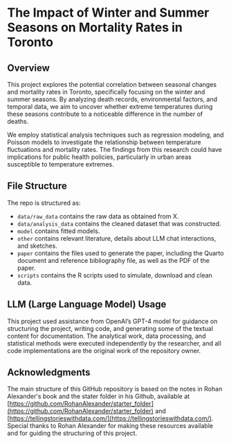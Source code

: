 # The Impact of Winter and Summer Seasons on Mortality Rates in Toronto

## Overview

This project explores the potential correlation between seasonal changes and mortality rates in Toronto, specifically focusing on the winter and summer seasons. By analyzing death records, environmental factors, and temporal data, we aim to uncover whether extreme temperatures during these seasons contribute to a noticeable difference in the number of deaths.

We employ statistical analysis techniques such as regression modeling, and Poisson models to investigate the relationship between temperature fluctuations and mortality rates. The findings from this research could have implications for public health policies, particularly in urban areas susceptible to temperature extremes.

## File Structure

The repo is structured as:

-   `data/raw_data` contains the raw data as obtained from X.
-   `data/analysis_data` contains the cleaned dataset that was constructed.
-   `model` contains fitted models. 
-   `other` contains relevant literature, details about LLM chat interactions, and sketches.
-   `paper` contains the files used to generate the paper, including the Quarto document and reference bibliography file, as well as the PDF of the paper. 
-   `scripts` contains the R scripts used to simulate, download and clean data.


## LLM (Large Language Model) Usage

This project used assistance from OpenAI’s GPT-4 model for guidance on structuring the project, writing code, and generating some of the textual content for documentation. The analytical work, data processing, and statistical methods were executed independently by the researcher, and all code implementations are the original work of the repository owner.

## Acknowledgments

The main structure of this GitHub repository is based on the notes in Rohan Alexander's book and the stater folder in his Github, available at [https://github.com/RohanAlexander/starter_folder](https://github.com/RohanAlexander/starter_folder) and [https://tellingstorieswithdata.com/](https://tellingstorieswithdata.com/). Special thanks to Rohan Alexander for making these resources available and for guiding the structuring of this project.
